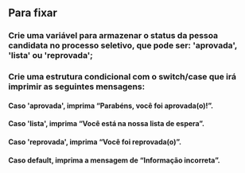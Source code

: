 ## Para fixar

### Crie uma variável para armazenar o status da pessoa candidata no processo seletivo, que pode ser: 'aprovada', 'lista' ou 'reprovada';

### Crie uma estrutura condicional com o switch/case que irá imprimir as seguintes mensagens:

#### Caso 'aprovada', imprima “Parabéns, você foi aprovada(o)!”.

#### Caso 'lista', imprima “Você está na nossa lista de espera”.

#### Caso 'reprovada', imprima “Você foi reprovada(o)”.

#### Caso default, imprima a mensagem de “Informação incorreta”.